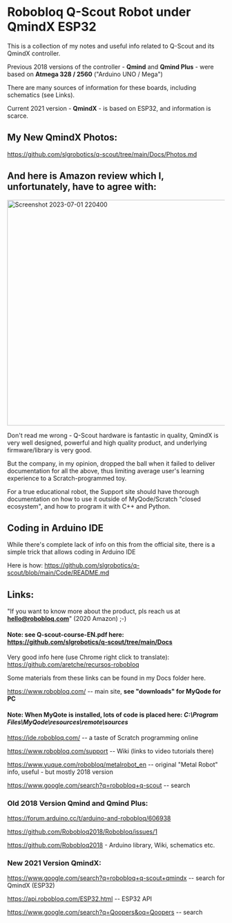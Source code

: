 # Robobloq Q-Scout Robot under QmindX ESP32

This is a collection of my notes and useful info related to Q-Scout and its QmindX controller.

Previous 2018 versions of the controller - **Qmind** and **Qmind Plus** - were based on **Atmega 328 / 2560** ("Arduino UNO / Mega")

There are many sources of information for these boards, including schematics (see Links).

Current 2021 version - **QmindX** - is based on ESP32, and information is scarce.

## My New QmindX Photos:

https://github.com/slgrobotics/q-scout/tree/main/Docs/Photos.md

## And here is Amazon review which I, unfortunately, have to agree with:

<img width="521" alt="Screenshot 2023-07-01 220400" src="https://github.com/slgrobotics/q-scout/assets/16037285/9c8a47cd-e6f6-470b-aff1-831237d29e83">

Don't read me wrong - Q-Scout hardware is fantastic in quality, QmindX is very well designed, powerful and high quality product, and underlying firmware/library is very good.

But the company, in my opinion, dropped the ball when it failed to deliver documentation for all the above, thus limiting average user's learning experience to a Scratch-programmed toy.

For a true educational robot, the Support site should have thorough documentation on how to use it outside of MyQode/Scratch "closed ecosystem", and how to program it with C++ and Python.

## Coding in Arduino IDE

While there's complete lack of info on this from the official site, there is a simple trick that allows coding in Arduino IDE

Here is how: https://github.com/slgrobotics/q-scout/blob/main/Code/README.md

## Links:

"If you want to know more about the product, pls reach us at **hello@robobloq.com**"  (2020 Amazon)   ;-)

#### Note: see **Q-scout-course-EN.pdf**  here:  https://github.com/slgrobotics/q-scout/tree/main/Docs

Very good info here (use Chrome right click to translate): https://github.com/aretche/recursos-robobloq

Some materials from these links can be found in my Docs folder here.

https://www.robobloq.com/  -- main site, **see "downloads" for MyQode for PC**

#### Note: When MyQote is installed, lots of code is placed here: *C:\Program Files\MyQode\resources\remote\sources*

https://ide.robobloq.com/   -- a taste of Scratch programming online

https://www.robobloq.com/support  -- Wiki (links to video tutorials there)

https://www.yuque.com/robobloq/metalrobot_en  -- original "Metal Robot" info, useful - but mostly 2018 version

https://www.google.com/search?q=robobloq+q-scout   -- search

### Old 2018 Version Qmind and Qmind Plus:

https://forum.arduino.cc/t/arduino-and-robobloq/606938

https://github.com/Robobloq2018/Robobloq/issues/1

https://github.com/Robobloq2018  - Arduino library, Wiki, schematics etc.

### New 2021 Version QmindX:

https://www.google.com/search?q=robobloq+q-scout+qmindx   -- search for QmindX (ESP32)

https://api.robobloq.com/ESP32.html   -- ESP32 API

https://www.google.com/search?q=Qoopers&oq=Qoopers  -- search

